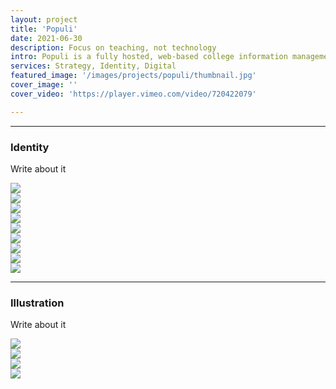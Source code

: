 ```yaml
---
layout: project
title: 'Populi'
date: 2021-06-30
description: Focus on teaching, not technology
intro: Populi is a fully hosted, web-based college information management system. Since 2007, they've worked with hundreds of schools to run more efficiently and offer a better education experience to their students. We worked with them to redesign their brand identity, establish a new visual language, as well as a new marketing website.
services: Strategy, Identity, Digital
featured_image: '/images/projects/populi/thumbnail.jpg'
cover_image: ''
cover_video: 'https://player.vimeo.com/video/720422079'

---
```


<hr class="span-12" />

<div class="span-12 md-span-6">
    <h3 class="displayLarge">Identity</h3>
</div>

<div class="span-12 md-span-6 md-start-7">
    <p>Write about it</p>
</div>

<div class="span-12 pt2">
    <img src="{{ '/images/projects/populi/logo.jpg' | relative_url }}" />
</div>

<div class="span-12 pt2">
    <img src="{{ '/images/projects/populi/session.jpg' | relative_url }}" />
</div>

<div class="span-12 sm-span-6 pt1 lg-pt2">
     <img src="{{ '/images/projects/populi/attributes.jpg' | relative_url }}" />
</div>
<div class="span-12 sm-span-6 sm-start-7 pt1 lg-pt2">
    <img src="{{ '/images/projects/populi/archetypes.jpg' | relative_url }}" />
</div>

<div class="span-12 pt2">
    <img src="{{ '/images/projects/populi/statement.jpg' | relative_url }}" />
</div>

<div class="span-12 pt2">
    <img src="{{ '/images/projects/populi/color.jpg' | relative_url }}" />
</div>

<div class="span-12 sm-span-6 pt1 lg-pt2">
     <img src="{{ '/images/projects/populi/messina.jpg' | relative_url }}" />
</div>
<div class="span-12 sm-span-6 sm-start-7 pt1 lg-pt2">
    <img src="{{ '/images/projects/populi/dm-sans.jpg' | relative_url }}" />
</div>

<div class="span-12 pt2 mb10">
    <img src="{{ '/images/projects/populi/stationery.jpg' | relative_url }}" />
</div>


<hr class="span-12" />

<div class="span-12 md-span-6">
    <h3 class="displayLarge">Illustration</h3>
</div>

<div class="span-12 md-span-6 md-start-7">
    <p>Write about it</p>
</div>

<div class="span-12 sm-span-6 pt1 lg-pt2">
     <img src="{{ '/images/projects/populi/illustration-1.jpg' | relative_url }}" />
</div>
<div class="span-12 sm-span-6 sm-start-7 pt1 lg-pt2">
    <img src="{{ '/images/projects/populi/illustration-2.jpg' | relative_url }}" />
</div>
<div class="span-12 sm-span-6 pt1 lg-pt2">
    <img src="{{ '/images/projects/populi/illustration-3.jpg' | relative_url }}" />
</div>
<div class="span-12 sm-span-6 sm-start-7 pt1 lg-pt2">
    <img src="{{ '/images/projects/populi/illustration-4.jpg' | relative_url }}" />
</div>
